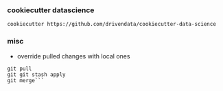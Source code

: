### cookiecutter datascience

`cookiecutter https://github.com/drivendata/cookiecutter-data-science`


### misc

- override pulled changes with local ones
```git stash
git pull
git git stash apply
git merge```
